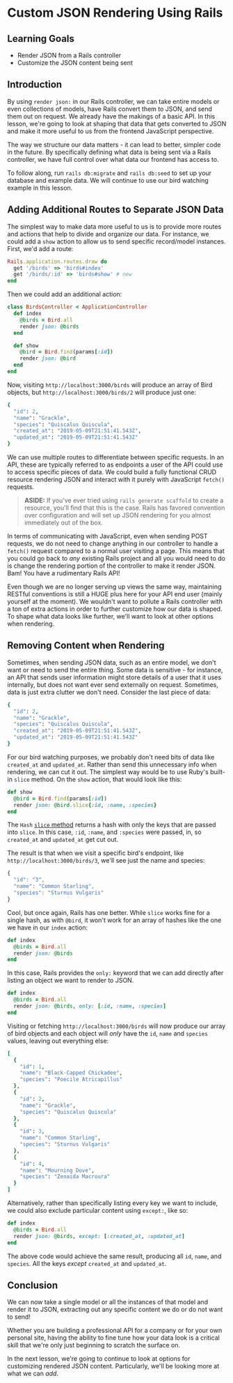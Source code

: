 # Custom JSON Rendering Using Rails

## Learning Goals

- Render JSON from a Rails controller
- Customize the JSON content being sent

## Introduction

By using `render json:` in our Rails controller, we can take entire models or
even collections of models, have Rails convert them to JSON, and send them out
on request. We already have the makings of a basic API. In this lesson, we're
going to look at shaping that data that gets converted to JSON and make it more
useful to us from the frontend JavaScript perspective.

The way we structure our data matters - it can lead to better, simpler code in
the future. By specifically defining what data is being sent via a Rails
controller, we have full control over what data our frontend has access to.

To follow along, run `rails db:migrate` and `rails db:seed` to set up your
database and example data. We will continue to use our bird watching example in
this lesson.

## Adding Additional Routes to Separate JSON Data 

The simplest way to make data more useful to us is to provide more routes and
actions that help to divide and organize our data. For instance, we could add a
`show` action to allow us to send specific record/model instances. First, we'd
add a route:

```ruby
Rails.application.routes.draw do
  get '/birds' => 'birds#index'
  get '/birds/:id' => 'birds#show' # new
end
```

Then we could add an additional action:

```ruby
class BirdsController < ApplicationController
  def index
    @birds = Bird.all
    render json: @birds
  end

  def show
    @bird = Bird.find(params[:id])
    render json: @bird
  end
end
```

Now, visiting `http://localhost:3000/birds` will produce an array of Bird
objects, but `http://localhost:3000/birds/2` will produce just one:

```ruby
{
  "id": 2,
  "name": "Grackle",
  "species": "Quiscalus Quiscula",
  "created_at": "2019-05-09T21:51:41.543Z",
  "updated_at": "2019-05-09T21:51:41.543Z"
}
```

We can use multiple routes to differentiate between specific requests. In an
API, these are typically referred to as endpoints a user of the API could use to
access specific pieces of data. We could build a fully functional CRUD resource
rendering JSON and interact with it purely with JavaScript `fetch()` requests. 

> **ASIDE:** If you've ever tried using `rails generate scaffold` to create a
resource, you'll find that this is the case. Rails has favored convention over
configuration and will set up JSON rendering for you almost immediately out
of the box.

In terms of communicating with JavaScript, even when sending POST requests, we
do not need to change anything in our controller to handle a `fetch()` request
compared to a normal user visiting a page. This means that you could go back to
_any_ existing Rails project and all you would need to do is change the
rendering portion of the controller to make it render JSON. Bam! You have a
rudimentary Rails API!

Even though we are no longer serving up views the same way, maintaining RESTful
conventions is still a HUGE plus here for your API end user (mainly yourself at
the moment). We wouldn't want to pollute a Rails controller with a ton of extra
actions in order to further customize how our data is shaped. To shape
what data looks like further, we'll want to look at other options when rendering.

## Removing Content when Rendering

Sometimes, when sending JSON data, such as an entire model, we don't want or
need to send the entire thing. Some data is sensitive - for instance, an API that
sends user information might store details of a user that it uses internally, but
does not want ever send externally on request. Sometimes, data is just extra 
clutter we don't need. Consider the last piece of data:

```ruby
{
  "id": 2,
  "name": "Grackle",
  "species": "Quiscalus Quiscula",
  "created_at": "2019-05-09T21:51:41.543Z",
  "updated_at": "2019-05-09T21:51:41.543Z"
}
```

For our bird watching purposes, we probably don't need bits of data like
`created_at` and `updated_at`. Rather than send this unnecessary info when
rendering, we can cut it out. The simplest way would be to use Ruby's built-in
`slice` method. On the `show` action, that would look like this:

```ruby
def show
  @bird = Bird.find(params[:id])
  render json: @bird.slice{:id, :name, :species}
end
```

The `Hash` [`slice` method][slice] returns a hash with only the keys that are
passed into `slice`. In this case, `:id`, `:name`, and `:species` were passed,
in, so `created_at` and `updated_at` get cut out.

[slice]: https://ruby-doc.org/core-2.5.0/Hash.html#method-i-slice

The result is that when we visit a specific bird's endpoint, like
`http://localhost:3000/birds/3`, we'll see just the name and species:

```js
{
  "id": "3",
  "name": "Common Starling",
  "species": "Sturnus Vulgaris"
}
```

Cool, but once again, Rails has one better. While `slice` works fine for a
single hash, as with `@bird`, it won't work for an array of hashes like the one
we have in our `index` action:

```ruby
def index
  @birds = Bird.all
  render json: @birds
end
```

In this case, Rails provides the `only:` keyword that we can add directly
after listing an object we want to render to JSON.

```ruby
def index
  @birds = Bird.all
  render json: @birds, only: [:id, :name, :species]
end
```

Visiting or fetching `http://localhost:3000/birds` will now produce our array of
bird objects and each object will _only_ have the `id`, `name` and `species`
values, leaving out everything else:

```ruby
[
  {
    "id": 1,
    "name": "Black-Capped Chickadee",
    "species": "Poecile Atricapillus"
  },
  {
    "id": 2,
    "name": "Grackle",
    "species": "Quiscalus Quiscula"
  },
  {
    "id": 3,
    "name": "Common Starling",
    "species": "Sturnus Vulgaris"
  },
  {
    "id": 4,
    "name": "Mourning Dove",
    "species": "Zenaida Macroura"
  }
]
```

Alternatively, rather than specifically listing every key we want to include, we
could also exclude particular content using `except:`, like so:

```ruby
def index
  @birds = Bird.all
  render json: @birds, except: [:created_at, :updated_at]
end
```

The above code would achieve the same result, producing all `id`, `name`, and
`species`. All the keys _except_ `created_at` and `updated_at`.

## Conclusion

We can now take a single model or all the instances of that model and render it
to JSON, extracting out any specific content we do or do not want to send!

Whether you are building a professional API for a company or for your own
personal site, having the ability to fine tune how your data look is a critical
skill that we're only just beginning to scratch the surface on.

In the next lesson, we're going to continue to look at options for customizing
rendered JSON content. Particularly, we'll be looking more at what we can _add_.
